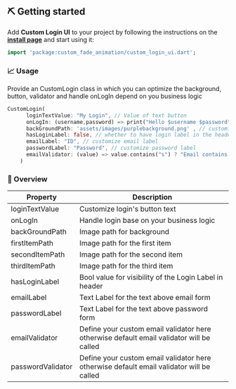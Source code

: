 ## ⛏️ Getting started

Add **Custom Login UI** to your project by following the instructions on the 
**[install page](https://pub.dev/packages/custom_login_ui/install)** and start using it:
```dart
import 'package:custom_fade_animation/custom_login_ui.dart';
```
### 📈 Usage

Provide an CustomLogin class in which you can optimize the background, button, validator and handle onLogIn depend on you business logic

```dart
CustomLogin(
      loginTextValue: "My Login", // Value of text button
      onLogIn: (username,password) => print("Hello $username $password"), // handle login
      backGroundPath: 'assets/images/purplebackground.png' , // customize background
      hasLoginLabel: false, // whether to have login label in the header or not
      emailLabel: "ID", // customize email label
      passwordLabel: "Password", // customize password label
      emailValidator: (value) => value.contains("s") ? "Email contains S" : null, // customize validator
    )
```

###  🚀 Overview

| Property | Description |
| --- | ----------- |
|loginTextValue | Customize login's button text |
|onLogIn | Handle login base on your business logic |
|backGroundPath | Image path for background |
|firstItemPath | Image path for the first item |
|secondItemPath | Image path for the second item|
|thirdItemPath | Image path for the third item |
|hasLoginLabel | Bool value for visibility of the Login Label in header|
|emailLabel | Text Label for the text above email form |
|passwordLabel | Text Label for the text above password form |
|emailValidator| Define your custom email validator here otherwise default email validator will be called |
|passwordValidator | Define your custom email validator here otherwise default email validator will be called |

